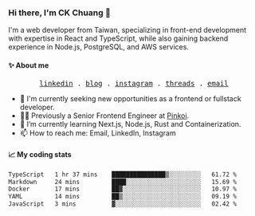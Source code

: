 ### Hi there, I'm CK Chuang 👋

I'm a web developer from Taiwan, specializing in front-end development with expertise in React and TypeScript, while also gaining backend experience in Node.js, PostgreSQL, and AWS services.

#### ✨ About me

<p align="center">
  <samp>
    <a href="https://www.linkedin.com/in/ckchuang">linkedin</a> .
    <a href="https://www.codefarmer.tw/">blog</a> .
    <a href="https://www.instagram.com/codefarmer.tw/">instagram</a> .
    <a href="https://www.threads.net/@codefarmer.tw">threads</a> .
    <a href="mailto:dissaivent@gmail.com">email</a>
  </samp>
</p>

- 🔭 I'm currently seeking new opportunities as a frontend or fullstack developer.
- 👨‍💻 Previously a Senior Frontend Engineer at [Pinkoi](https://www.pinkoi.com/).
- 🌱 I’m currently learning Next.js, Node.js, Rust and Containerization.
- 📫 How to reach me: Email, LinkedIn, Instagram

#### 📈 My coding stats

<!-- ![CK's GitHub stats](https://github-readme-stats.vercel.app/api?username=ckchuang-dev&show_icons=true&count_private=false&custom_title=My%20GitHub%20Stats%20&theme=dracula) -->

<!--START_SECTION:waka-->

```txt
TypeScript   1 hr 37 mins    ███████████████▒░░░░░░░░░   61.72 %
Markdown     24 mins         ████░░░░░░░░░░░░░░░░░░░░░   15.69 %
Docker       17 mins         ██▓░░░░░░░░░░░░░░░░░░░░░░   10.97 %
YAML         14 mins         ██▒░░░░░░░░░░░░░░░░░░░░░░   09.19 %
JavaScript   3 mins          ▓░░░░░░░░░░░░░░░░░░░░░░░░   02.42 %
```

<!--END_SECTION:waka-->
